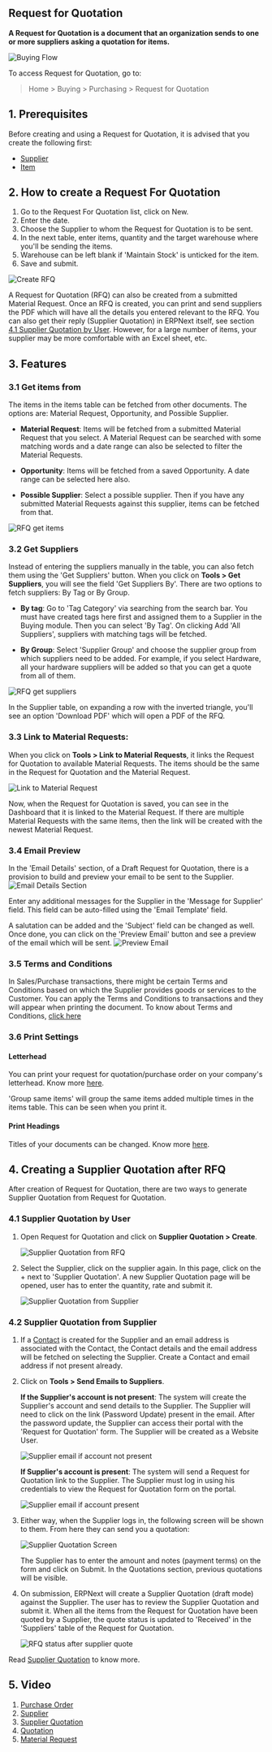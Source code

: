 ## Request for Quotation

**A Request for Quotation is a document that an organization sends to one or more suppliers asking a quotation for items.**

![Buying Flow](https://docs.erpnext.com/files/buying_flow_rfq.png)

To access Request for Quotation, go to:

> Home > Buying > Purchasing > Request for Quotation

## 1\. Prerequisites

Before creating and using a Request for Quotation, it is advised that you create the following first:

*   [Supplier](https://docs.erpnext.com/docs/v13/user/manual/en/buying/supplier)
*   [Item](https://docs.erpnext.com/docs/v13/user/manual/en/stock/item)

## 2\. How to create a Request For Quotation

1.  Go to the Request For Quotation list, click on New.
2.  Enter the date.
3.  Choose the Supplier to whom the Request for Quotation is to be sent.
4.  In the next table, enter items, quantity and the target warehouse where you'll be sending the items.
5.  Warehouse can be left blank if 'Maintain Stock' is unticked for the item.
6.  Save and submit.

![Create RFQ](https://docs.erpnext.com/files/rfq-create.png)

A Request for Quotation (RFQ) can also be created from a submitted Material Request. Once an RFQ is created, you can print and send suppliers the PDF which will have all the details you entered relevant to the RFQ. You can also get their reply (Supplier Quotation) in ERPNext itself, see section [4.1 Supplier Quotation by User](#41-supplier-quotation-by-user). However, for a large number of items, your supplier may be more comfortable with an Excel sheet, etc.

## 3\. Features

### 3.1 Get items from

The items in the items table can be fetched from other documents. The options are: Material Request, Opportunity, and Possible Supplier.

*   **Material Request**: Items will be fetched from a submitted Material Request that you select. A Material Request can be searched with some matching words and a date range can also be selected to filter the Material Requests.
    
*   **Opportunity**: Items will be fetched from a saved Opportunity. A date range can be selected here also.
    
*   **Possible Supplier**: Select a possible supplier. Then if you have any submitted Material Requests against this supplier, items can be fetched from that.
    

![RFQ get items](https://docs.erpnext.com/files/rfq-get-items.png)

### 3.2 Get Suppliers

Instead of entering the suppliers manually in the table, you can also fetch them using the 'Get Suppliers' button. When you click on **Tools > Get Suppliers**, you will see the field 'Get Suppliers By'. There are two options to fetch suppliers: By Tag or By Group.

*   **By tag**: Go to 'Tag Category' via searching from the search bar. You must have created tags here first and assigned them to a Supplier in the Buying module. Then you can select 'By Tag'. On clicking Add 'All Suppliers', suppliers with matching tags will be fetched.
    
*   **By Group**: Select 'Supplier Group' and choose the supplier group from which suppliers need to be added. For example, if you select Hardware, all your hardware suppliers will be added so that you can get a quote from all of them.
    

![RFQ get suppliers](https://docs.erpnext.com/files/rfq-get-suppliers.png)

In the Supplier table, on expanding a row with the inverted triangle, you'll see an option 'Download PDF' which will open a PDF of the RFQ.

### 3.3 Link to Material Requests:

When you click on **Tools > Link to Material Requests**, it links the Request for Quotation to available Material Requests. The items should be the same in the Request for Quotation and the Material Request.

![Link to Material Request](https://docs.erpnext.com/files/link-to-material-request.png)

Now, when the Request for Quotation is saved, you can see in the Dashboard that it is linked to the Material Request. If there are multiple Material Requests with the same items, then the link will be created with the newest Material Request.

### 3.4 Email Preview

In the 'Email Details' section, of a Draft Request for Quotation, there is a provision to build and preview your email to be sent to the Supplier. ![Email Details Section](https://docs.erpnext.com/files/email-details-section.png)

Enter any additional messages for the Supplier in the 'Message for Supplier' field. This field can be auto-filled using the 'Email Template' field.

A salutation can be added and the 'Subject' field can be changed as well. Once done, you can click on the 'Preview Email' button and see a preview of the email which will be sent. ![Preview Email](https://docs.erpnext.com/files/email-preview.png)

### 3.5 Terms and Conditions

In Sales/Purchase transactions, there might be certain Terms and Conditions based on which the Supplier provides goods or services to the Customer. You can apply the Terms and Conditions to transactions and they will appear when printing the document. To know about Terms and Conditions, [click here](https://docs.erpnext.com/docs/v13/user/manual/en/setting-up/print/terms-and-conditions)

### 3.6 Print Settings

#### Letterhead

You can print your request for quotation/purchase order on your company's letterhead. Know more [here](https://docs.erpnext.com/docs/v13/user/manual/en/setting-up/print/letter-head).

'Group same items' will group the same items added multiple times in the items table. This can be seen when you print it.

#### Print Headings

Titles of your documents can be changed. Know more [here](https://docs.erpnext.com/docs/v13/user/manual/en/setting-up/print/print-headings).

## 4\. Creating a Supplier Quotation after RFQ

After creation of Request for Quotation, there are two ways to generate Supplier Quotation from Request for Quotation.

### 4.1 Supplier Quotation by User

1.  Open Request for Quotation and click on **Supplier Quotation > Create**.
    
    ![Supplier Quotation from RFQ](https://docs.erpnext.com/files/make-supplier-quotation-from-rfq.png)
    
2.  Select the Supplier, click on the supplier again. In this page, click on the + next to 'Supplier Quotation'. A new Supplier Quotation page will be opened, user has to enter the quantity, rate and submit it.
    
    ![Supplier Quotation from Supplier](https://docs.erpnext.com/files/supplier-quotation-from-sup.png)
    

### 4.2 Supplier Quotation from Supplier

1.  If a [Contact](https://docs.erpnext.com/docs/v13/user/manual/en/CRM/contact) is created for the Supplier and an email address is associated with the Contact, the Contact details and the email address will be fetched on selecting the Supplier. Create a Contact and email address if not present already.
    
2.  Click on **Tools > Send Emails to Suppliers**.
    
    **If the Supplier's account is not present**: The system will create the Supplier's account and send details to the Supplier. The Supplier will need to click on the link (Password Update) present in the email. After the password update, the Supplier can access their portal with the 'Request for Quotation' form. The Supplier will be created as a Website User.
    
    ![Supplier email if account not present](https://docs.erpnext.com/files/supplier-email-with-update-password.png)
    
    **If Supplier's account is present**: The system will send a Request for Quotation link to the Supplier. The Supplier must log in using his credentials to view the Request for Quotation form on the portal.
    
    ![Supplier email if account present](https://docs.erpnext.com/files/supplier-email-normal.png)
    
3.  Either way, when the Supplier logs in, the following screen will be shown to them. From here they can send you a quotation:
    
    ![Supplier Quotation Screen](https://docs.erpnext.com/files/rfq-supplier-quotation.png)
    
    The Supplier has to enter the amount and notes (payment terms) on the form and click on Submit. In the Quotations section, previous quotations will be visible.
    
4.  On submission, ERPNext will create a Supplier Quotation (draft mode) against the Supplier. The user has to review the Supplier Quotation and submit it. When all the items from the Request for Quotation have been quoted by a Supplier, the quote status is updated to 'Received' in the 'Suppliers' table of the Request for Quotation.
    
    ![RFQ status after supplier quote](https://docs.erpnext.com/files/rfq-supplier-quoted.png)
    

Read [Supplier Quotation](https://docs.erpnext.com/docs/v13/user/manual/en/buying/supplier-quotation) to know more.

## 5\. Video

1.  [Purchase Order](https://docs.erpnext.com/docs/v13/user/manual/en/buying/purchase-order)
2.  [Supplier](https://docs.erpnext.com/docs/v13/user/manual/en/buying/supplier)
3.  [Supplier Quotation](https://docs.erpnext.com/docs/v13/user/manual/en/buying/supplier-quotation)
4.  [Quotation](https://docs.erpnext.com/docs/v13/user/manual/en/selling/quotation)
5.  [Material Request](https://docs.erpnext.com/docs/v13/user/manual/en/stock/material-request)